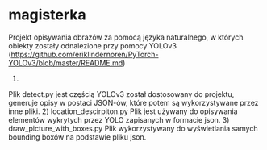 # magisterka

Projekt opisywania obrazów za pomocą języka naturalnego, w których obiekty zostały odnalezione przy pomocy YOLOv3 (https://github.com/eriklindernoren/PyTorch-YOLOv3/blob/master/README.md)

1)
Plik detect.py jest częścią YOLOv3 został dostosowany do projektu, generuje opisy w postaci JSON-ów, które potem są wykorzystywane przez inne pliki.
2)
location_descirpiton.py
Plik jest używany do opisywania elementów wykrytych przez YOLO zapisanych w formacie json. 
3)
draw_picture_with_boxes.py
Plik wykorzystywany do wyświetlania samych bounding boxów na podstawie pliku json.
